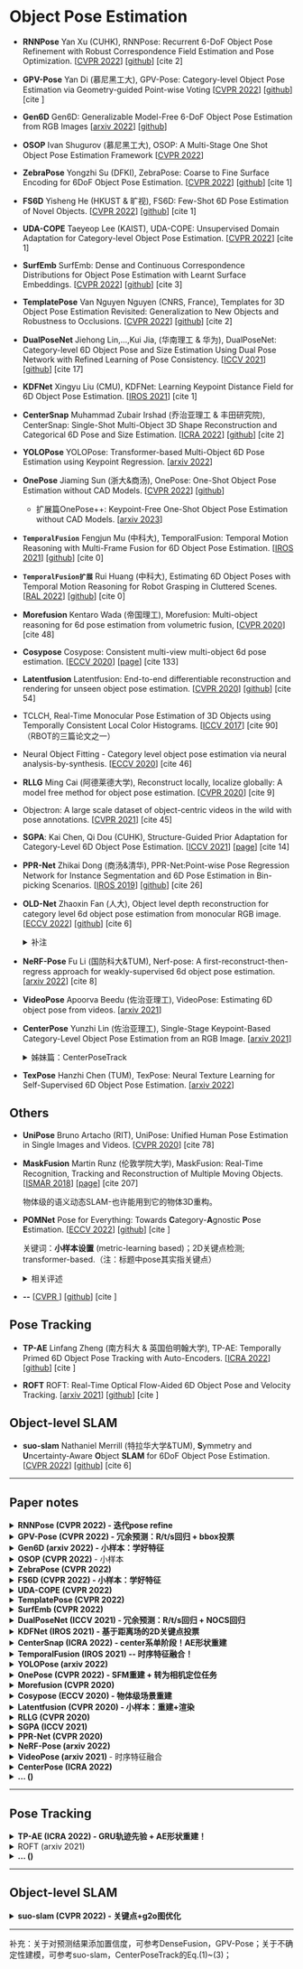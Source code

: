 # Object Pose Estimation


- **RNNPose** Yan Xu (CUHK), RNNPose: Recurrent 6-DoF Object Pose Refinement with Robust Correspondence Field Estimation and Pose Optimization. [[CVPR 2022](https://openaccess.thecvf.com/content/CVPR2022/papers/Xu_RNNPose_Recurrent_6-DoF_Object_Pose_Refinement_With_Robust_Correspondence_Field_CVPR_2022_paper.pdf)] [[github](https://github.com/DecaYale/RNNPose)] [cite 2]

- **GPV-Pose** Yan Di (慕尼黑工大), GPV-Pose: Category-level Object Pose Estimation via Geometry-guided Point-wise Voting [[CVPR 2022](https://openaccess.thecvf.com/content/CVPR2022/papers/Di_GPV-Pose_Category-Level_Object_Pose_Estimation_via_Geometry-Guided_Point-Wise_Voting_CVPR_2022_paper.pdf)] [[github](https://github.com/lolrudy/GPV_Pose)] [cite ]


- **Gen6D** Gen6D: Generalizable Model-Free 6-DoF Object Pose Estimation from RGB Images [[arxiv 2022](https://arxiv.org/pdf/2204.10776.pdf)] [[github](https://liuyuan-pal.github.io/Gen6D/)]

- **OSOP** Ivan Shugurov (慕尼黑工大), OSOP: A Multi-Stage One Shot Object Pose Estimation Framework [[CVPR 2022](https://openaccess.thecvf.com/content/CVPR2022/papers/Shugurov_OSOP_A_Multi-Stage_One_Shot_Object_Pose_Estimation_Framework_CVPR_2022_paper.pdf)] 

- **ZebraPose** Yongzhi Su (DFKI), ZebraPose: Coarse to Fine Surface Encoding for 6DoF Object Pose Estimation. [[CVPR 2022](https://openaccess.thecvf.com/content/CVPR2022/papers/Su_ZebraPose_Coarse_To_Fine_Surface_Encoding_for_6DoF_Object_Pose_CVPR_2022_paper.pdf)] [[github]( https://github.com/suyz526/ZebraPose)] [cite 1]

- **FS6D** Yisheng He (HKUST & 旷视), FS6D: Few-Shot 6D Pose Estimation of Novel Objects. [[CVPR 2022](https://openaccess.thecvf.com/content/CVPR2022/papers/He_FS6D_Few-Shot_6D_Pose_Estimation_of_Novel_Objects_CVPR_2022_paper.pdf)] [[github](https://fs6d.github.io/)] [cite 1]

- **UDA-COPE** Taeyeop Lee (KAIST), UDA-COPE: Unsupervised Domain Adaptation for Category-level Object Pose Estimation. [[CVPR 2022](https://openaccess.thecvf.com/content/CVPR2022/papers/Lee_UDA-COPE_Unsupervised_Domain_Adaptation_for_Category-Level_Object_Pose_Estimation_CVPR_2022_paper.pdf)] [cite 1]

- **SurfEmb** SurfEmb: Dense and Continuous Correspondence Distributions
for Object Pose Estimation with Learnt Surface Embeddings. [[CVPR 2022](https://openaccess.thecvf.com/content/CVPR2022/papers/Haugaard_SurfEmb_Dense_and_Continuous_Correspondence_Distributions_for_Object_Pose_Estimation_CVPR_2022_paper.pdf)] [[github](https://surfemb.github.io/)] [cite 3]

- **TemplatePose** Van Nguyen Nguyen (CNRS, France), Templates for 3D Object Pose Estimation Revisited: Generalization to New Objects and Robustness to Occlusions. [[CVPR 2022](https://openaccess.thecvf.com/content/CVPR2022/papers/Nguyen_Templates_for_3D_Object_Pose_Estimation_Revisited_Generalization_to_New_CVPR_2022_paper.pdf)] [[github](https://github.com/nv-nguyen/template-pose)] [cite 2]

- **DualPoseNet** Jiehong Lin,...,Kui Jia, (华南理工 & 华为), DualPoseNet: Category-level 6D Object Pose and Size Estimation
Using Dual Pose Network with Refined Learning of Pose Consistency. [[ICCV 2021](http://openaccess.thecvf.com/content/ICCV2021/papers/Lin_DualPoseNet_Category-Level_6D_Object_Pose_and_Size_Estimation_Using_Dual_ICCV_2021_paper.pdf)] [[github]()] [cite 17]


- **KDFNet** Xingyu Liu (CMU), KDFNet: Learning Keypoint Distance Field for 6D Object Pose Estimation. [[IROS 2021](https://arxiv.org/pdf/2109.10127)] [cite 1]

- **CenterSnap** Muhammad Zubair Irshad (乔治亚理工 & 丰田研究院), CenterSnap: Single-Shot Multi-Object 3D Shape Reconstruction and Categorical 6D Pose and Size Estimation. [[ICRA 2022](https://arxiv.org/pdf/2203.01929)] [[github](https://github.com/zubair-irshad/CenterSnap)] [cite 2]

- **YOLOPose** YOLOPose: Transformer-based Multi-Object 6D Pose Estimation using Keypoint Regression. [[arxiv 2022](https://arxiv.org/pdf/2205.02536)]


- **OnePose** Jiaming Sun (浙大&商汤), OnePose: One-Shot Object Pose Estimation without CAD Models. [[CVPR 2022](https://openaccess.thecvf.com/content/CVPR2022/papers/Sun_OnePose_One-Shot_Object_Pose_Estimation_Without_CAD_Models_CVPR_2022_paper.pdf)] [[github](https://zju3dv.github.io/onepose/)] 

    - 扩展篇OnePose++: Keypoint-Free One-Shot Object Pose
Estimation without CAD Models. [[arxiv 2023](https://arxiv.org/pdf/2301.07673.pdf)]


- **`TemporalFusion`** Fengjun Mu (中科大), TemporalFusion: Temporal Motion Reasoning with Multi-Frame Fusion for 6D Object Pose Estimation. [[IROS 2021](https://ieeexplore.ieee.org/stamp/stamp.jsp?tp=&arnumber=9636583)] [[github](https://github.com/mufengjun260/TemporalFusion21)] [cite 0]

- **`TemporalFusion扩展`** Rui Huang (中科大), Estimating 6D Object Poses with Temporal Motion Reasoning for Robot Grasping in Cluttered Scenes. [[RAL 2022](https://ieeexplore.ieee.org/abstract/document/9699040/)] [[github](https://github.com/mufengjun260/H-MPose)] [cite 0]


- **Morefusion** Kentaro Wada (帝国理工), Morefusion: Multi-object reasoning for 6d pose estimation from volumetric fusion, [[CVPR 2020](https://openaccess.thecvf.com/content_CVPR_2020/papers/Wada_MoreFusion_Multi-object_Reasoning_for_6D_Pose_Estimation_from_Volumetric_Fusion_CVPR_2020_paper.pdf)] [cite 48]


- **Cosypose** Cosypose: Consistent multi-view multi-object 6d pose estimation. [[ECCV 2020](https://arxiv.org/pdf/2008.08465)] [[page](https://www.di.ens.fr/willow/research/cosypose/)] [cite 133]


- **Latentfusion** Latentfusion: End-to-end differentiable reconstruction and rendering for unseen object pose estimation. [[CVPR 2020](https://openaccess.thecvf.com/content_CVPR_2020/papers/Park_LatentFusion_End-to-End_Differentiable_Reconstruction_and_Rendering_for_Unseen_Object_Pose_CVPR_2020_paper.pdf)] [[github](https://keunhong.com/publications/latentfusion/)] [cite 54]


- TCLCH, Real-Time Monocular Pose Estimation of 3D Objects using
Temporally Consistent Local Color Histograms. [[ICCV 2017](https://openaccess.thecvf.com/content_ICCV_2017/papers/Tjaden_Real-Time_Monocular_Pose_ICCV_2017_paper.pdf)] [cite 90]
（RBOT的三篇论文之一）

- Neural Object Fitting - Category level object pose estimation via neural analysis-by-synthesis. [[ECCV 2020](https://arxiv.org/pdf/2008.08145)] [cite 46]

- **RLLG** Ming Cai (阿德莱德大学), Reconstruct locally, localize globally: A model free method for object pose estimation. [[CVPR 2020](https://openaccess.thecvf.com/content_CVPR_2020/papers/Cai_Reconstruct_Locally_Localize_Globally_A_Model_Free_Method_for_Object_CVPR_2020_paper.pdf)] [cite 9]

- Objectron: A large scale dataset of object-centric videos in the wild with pose
annotations. [[CVPR 2021](https://openaccess.thecvf.com/content/CVPR2021/papers/Ahmadyan_Objectron_A_Large_Scale_Dataset_of_Object-Centric_Videos_in_the_CVPR_2021_paper.pdf)] [cite 45]


- **SGPA**: Kai Chen, Qi Dou (CUHK), Structure-Guided Prior Adaptation for
Category-Level 6D Object Pose Estimation. [[ICCV 2021](https://openaccess.thecvf.com/content/ICCV2021/papers/Chen_SGPA_Structure-Guided_Prior_Adaptation_for_Category-Level_6D_Object_Pose_Estimation_ICCV_2021_paper.pdf)] [[page](https://www.cse.cuhk.edu.hk/˜kaichen/projects/sgpa/sgpa.html)] [cite 14]

- **PPR-Net** Zhikai Dong (商汤&清华), PPR-Net:Point-wise Pose Regression Network for Instance Segmentation and 6D Pose Estimation in Bin-picking Scenarios. [[IROS 2019](https://ieeexplore.ieee.org/abstract/document/8967895/)] [[github](https://github.com/lvwj19/PPR-Net-plus)] [cite 26]

- **OLD-Net** Zhaoxin Fan (人大), Object level depth reconstruction for category level 6d object pose estimation from monocular RGB image. [[ECCV 2022](https://arxiv.org/pdf/2204.01586.pdf)] [[github]()] [cite 6]

    <details>
    <summary> 补注 </summary>

    输入RGB，同时预测**物体级深度图**和NOCS表示，并将两者对齐(umeyama)得到物体Pose！具体做法暂略，另外一个可以用来预测深度的工具是：arxiv2022_GCVD_Globally Consistent Video Depth and Pose Estimation。
    </details>

- **NeRF-Pose** Fu Li (国防科大&TUM), Nerf-pose: A first-reconstruct-then-regress approach for weakly-supervised 6d object pose estimation. [[arxiv 2022](https://arxiv.org/pdf/2203.04802.pdf)] [cite 8]

- **VideoPose** Apoorva Beedu (佐治亚理工), VideoPose: Estimating 6D object pose from videos. [[arxiv 2021](https://arxiv.org/abs/2111.10677)]


- **CenterPose** Yunzhi Lin (佐治亚理工), Single-Stage Keypoint-Based Category-Level
Object Pose Estimation from an RGB Image. [[arxiv 2021](https://arxiv.org/abs/2111.10677)]

    <details>
    <summary> 姊妹篇：CenterPoseTrack </summary>

    [CenterPoseTrack](https://ieeexplore.ieee.org/stamp/stamp.jsp?arnumber=9811720&casa_token=jl6si6ZQoFEAAAAA:bXXs-DU7uhCrkHNO_vAHUCePwNRSUJEFvZymA_6eO_jZdh6LTVx2n4Z0vUUIt4pnGTiEv4cAAk_q)：Keypoint-Based Category-Level Object Pose Tracking from an RGB Sequence with Uncertainty Estimation. (基于CenterPose网络，补充贝叶斯滤波和卡尔曼滤波，具体暂跳过)
    </details>


- **TexPose** Hanzhi Chen (TUM), TexPose: Neural Texture Learning for Self-Supervised 6D Object Pose Estimation. [[arxiv 2022](https://arxiv.org/pdf/2212.12902.pdf)]


## Others

- **UniPose** Bruno Artacho (RIT), UniPose: Unified Human Pose Estimation in Single Images and Videos. [[CVPR 2020](https://openaccess.thecvf.com/content_CVPR_2020/papers/Artacho_UniPose_Unified_Human_Pose_Estimation_in_Single_Images_and_Videos_CVPR_2020_paper.pdf)] [cite 78]


- **MaskFusion** Martin Runz (伦敦学院大学), MaskFusion: Real-Time Recognition, Tracking and Reconstruction of Multiple Moving Objects. [[ISMAR 2018](https://arxiv.org/pdf/1804.09194)] [[page](http://visual.cs.ucl.ac.uk/pubs/maskfusion/)] [cite 207]
    
    物体级的语义动态SLAM-也许能用到它的物体3D重构。

- **POMNet** Pose for Everything: Towards **C**ategory-**A**gnostic **P**ose **E**stimation. [[ECCV 2022]()] [[github](https://github.com/luminxu/Pose-for-Everything)] [cite ]

    关键词：**小样本设置** (metric-learning based)；2D关键点检测; transformer-based.（注：标题中pose其实指关键点）

    <details>
    <summary> 相关评述 </summary>

    1.对比：作者称最相关的是[StarMap (ECCV 2018)](https://openaccess.thecvf.com/content_ECCV_2018/papers/Xingyi_Zhou_Category-Agnostic_Semantic_Keypoint_ECCV_2018_paper.pdf)，因为都是关注类别无关的关键点！只不过StarMap要用到3D CAD model并标注3D关键点，而本文是关注2D关键点。

    2.概述StarMap：StarMap即单通道heatmap，可得所有关键点的2D像素坐标，同时预测DepthMap和CanViewFeature，分别得各像素对应的depth值，和canonical标准物体坐标系下的3D坐标；2D像素和标准3D坐标可以直接PnP，文中是2D像素+depth先恢复到cam下的3D坐标，再和标准3D坐标得物体6D pose！——> **自评**：其实这不就是CVPR'19_**NOCS**了嚒！只不过StarMap是focus关键点，而NOCS是对物体所有可见像素，且NOCS的depth是传感器值而非预测值！另外，ICCV'19_**Pix2Pose**也是预测像素的标注3D坐标，与NOCS如出一辙，只不过它暂只关注了instance-level！

    </details>


- **--** [[CVPR ]()] [[github]()] [cite ]


## Pose Tracking

- **TP-AE** Linfang Zheng (南方科大 & 英国伯明翰大学), TP-AE: Temporally Primed 6D Object Pose Tracking with Auto-Encoders. [[ICRA 2022](https://research.birmingham.ac.uk/files/164770788/_ICRA_TP_AE_6D_Object_Tracking.pdf)] [[github](https://github.com/Lynne-Zheng-Linfang/TP-AE_Object_tracking)] [cite ] 


- **ROFT** ROFT: Real-Time Optical Flow-Aided 6D Object Pose and Velocity Tracking. [[arxiv 2021]()] [[github]()] [cite ]


## Object-level SLAM

- **suo-slam** Nathaniel Merrill (特拉华大学&TUM), **S**ymmetry and **U**ncertainty-Aware **O**bject **SLAM** for 6DoF Object Pose Estimation. [[CVPR 2022](https://openaccess.thecvf.com/content/CVPR2022/papers/Merrill_Symmetry_and_Uncertainty-Aware_Object_SLAM_for_6DoF_Object_Pose_Estimation_CVPR_2022_paper.pdf)] [[github](https://github.com/rpng/suo_slam)] [cite 6]


- - -

## Paper notes


<details>
<summary> <b> RNNPose (CVPR 2022) - 迭代pose refine </b> </summary>

- 需要提供物体的CAD模型，和初始的pose；注意它的目的是做pose refinement!
- 对我而言，它的优点是较好地将RAFT框架和pose微调任务结合起来了，并且利用了render和非线性优化技术得到end2end模型，以及明确了光流场和3D刚体变换之间的关系(Eq.1)；缺点是，如作者本人所言，该模型是object-specific，对于novel object, pose refinement module需要进一步被微调！

- 摘要：本文提出一种方法，从**单目图像**中估计物体的6-Dof位姿，采用了基于RNN的框架，能较鲁棒地应对erroneous初始pose和遮挡问题。在循环迭代中，基于估计的匹配场（correspondence field），物体的pose优化被建模为非线性最小二乘问题，然后基于可微的LM优化算法求解，可实现端到端训练，其中，匹配场的估计和位姿优化这两个步骤是交替进行的。在LINEMOD，Occlusion-LINEMOD和YCB-Video上达到了SOTA效果。

- 算法架构：3D model表示成从各个角度渲染的2D query template的集合。
    ![RNNPose_archi](assets_pose/RNNPose_archi.png)

- 详细框架：其中render是基于pytorch3d；render包括将3D model根据init_pose渲染为图片，还有将3D features渲染为2D context feature map。
![RNNPose_fig2](assets_pose/RNNPose_fig2.png)

<summary>
</details>


<details>
<summary> <b> GPV-Pose (CVPR 2022) - 冗余预测：R/t/s回归 + bbox投票 </b> </summary>

1. 虽然自称是depth-based的方法，但实际上也是要用rgb图片，用比如maskRCNN处理rgb图得到目标物体的mask，然后结合depth图得到物体对应的点云！实验对比说是优于DualPoseNet，并且是一个模型训练所有类别？！
2. 自以为，该方法的核心是进行**冗余预测**，包括直接回归出R,t和s得到pose，和预测逐点到bbox的6个面的方向和距离，投票出bbox的位置朝向大小从而得到pose；除了预测Pose，还搞了个重构分支，反正它们提取特征的backbone是共享的，故宣称这样做利于特征的学习！
3. 然后加了2个几何约束，一个约束思路和建模都比较直观，比如对于旋转分量，就是让回归分支预测的rx和ry，跟bbox投票分支得到的平面法向一致，对于平移分量，就是利用点法线公式，构建bbox平面到原点距离，跟bbox的size之间的关系！另一个约束的思路还算直观，但是建模太tricky，暂略；
- 摘要：利用几何信息来增强类别级pose估计的特征学习，一者引入解耦的置信度驱动的旋转表达，二来提出几何引导的逐点投票进行3D bbox估计。最后，利用不同的输出流，加入几何一致性约束，可以进一步提升性能。GPV-Pose的推理速度能达到20FPS。

- 网络结构：下面$r_x$和$r_y$是平面法向；预测的残差平移，通过加上输入点云的均值，得到最终的平移量；预测的残差size，通过加上预先计算的类均值size，得到最终的size；对称考虑镜像对称和旋转对称；对于逐点bbox投票，给每个点预测它到每个面的方向，距离和置信度，因此每个点要预测的维度就是$(3+1+1)\times 6 = 30$；置信度感知的损失函数（论文中Eq.(1)和Eq.(6)有点意思）。
    ![GPV_archi](assets_pose/GPV_archi.png)

<summary>
</details>


<details>
<summary> <b> Gen6D (arxiv 2022) - 小样本：学好特征 </b> </summary>

- 摘要：Existing generalizable pose estimators either need the high-quality object models or require additional depth maps or object masks in test time, which significantly limits their
application scope. In contrast, our pose estimator only requires some posed images of the unseen object and is able to accurately predict poses of the object in arbitrary environments. Gen6D consists of an object detector, a viewpoint selector and a pose refiner, all of which do not require
the 3D object model and can generalize to unseen objects. 

- 作者argue一个pose估计器应该具有的性质包括：1) 泛化性，指泛化到任何物体；2) model-free；3) simple-inputs,只须输入rgb，无需物体mask或depth map。考虑到基于回归的旋转和平移预测，受限于特定的实例或者类别，无法泛化到任意未见物体；并且，由于缺乏3D model，无法构建2D-3D匹配，因此基于PnP的方法也不能用，因此作者采用基于图像匹配的方式，进行coarse-to-fine的pose估计。

- 网络结构：模型输入是一张query image，和一堆reference image，并且参考图像中的物体pose是已知的，感觉这个要求也不实用啊？！文中说的是："Given Nr images of an object with known camera poses"，搞不清到底是已知谁的pose；另外Data normalization中提到利用三角化来估计物体的size，存疑，三角化不是存在尺度不确定性问题嚒？！

- 大致流程：基于correlation的object location，定位出query图片中的物体位置，得出大致的平移分量；然后基于网络学习相似性度量，挑选ref图像中view最接近的图像，结合预测的in-plane rotation得粗糙的旋转分量；最后pose refiner利用3D CNN和transformer的特征信息融合方式，进行输出微调。

- **这个应该是Few-shot setting，相当于通过少量标注样本，就可以泛化到该instance，另参FS6D**。虽然无须3DCAD model, depth和mask信息，但要提供一些ref图片！

    ![Gen6D_vis](assets_pose/Gen6D_vis.png)
    ![Gen6D_archi](assets_pose/Gen6D_archi.png)

<summary>
</details>


<details>
<summary> <b> OSOP (CVPR 2022) </b> - 小样本 </summary>

- 输入RGB + 3D CAD model；2D-2D匹配 + 2D-3D匹配（PnP with RANSAC）；
- 摘要：We present a novel **one-shot** method for object detection and 6 DoF pose estimation, that does not require training on target objects. At test time, it **takes as input a target image and a textured 3D query model**. The core idea is to represent a 3D model with a number of 2D templates rendered from different viewpoints. This enables CNN-based direct dense feature extraction and matching. The object is
first localized in 2D, then its approximate viewpoint is estimated, followed by dense 2D-3D correspondence prediction. The final pose is computed with PnP. We evaluate the method on LineMOD, Occlusion, Homebrewed, YCB-V and TLESS datasets.

- 网络结构
    ![OSOP_pipe](assets_pose/OSOP_pipe.png)

- 注：**Kabsch算法**：A solution for the best rotation to relate two sets of vectors（1976）；在"点云累积"论文ECCV2022_Dynamic 3D Scene Analysis by Point Cloud Accumulation的Eq.(3)中也用到了，看上去是带权的最小二乘问题。

<summary>
</details>


<details>
<summary> <b> ZebraPose (CVPR 2022) </b> </summary>

- 摘要：we present a discrete descriptor, which can represent the object surface
densely. By incorporating a hierarchical binary grouping, we can encode the object surface very efficiently. Moreover,
we propose a coarse to fine training strategy, which enables fine-grained correspondence prediction. Finally, by matching predicted codes with object surface and using a PnP solver, we estimate the 6DoF pose. **In summary, we propose ZebraPose, a two-stage RGBbased approach that defines the matching of dense 2D-3D correspondence as a hierarchical classification task**.

- Surface encoding：以简单情形为例：编码长度为$d$，即对object的顶点进行$d$次分组（提到用kmeans），每一次迭代分组，每个顶点都被赋一个类别id（binary取值），最后把$d$个类id堆叠起来就是顶点的code，可知一个group内的顶点共享code。对于每个3D model，都建立这样的表达并存储起来。

- 网络结构：自大致理解，基于网络预测像素的code，然后跟3D model预先建立的顶点code进行比较，即可构建2D-3D的匹配关系，然后PnP求解pose。
    ![ZebraPose_vis](assets_pose/ZebraPose_vis.png)
    ![ZebraPose_archi](assets_pose/ZebraPose_archi.png)

<summary>
</details>


<details>
<summary> <b> FS6D (CVPR 2022) - 小样本：学好特征 </b> </summary>

- 没有太大意思，RGBD input，基于FFB6D的特征提取网络，加上transformer进行特征增强，构建support view和query之间的匹配关系，论文废话有点多，部分细节没说清楚，自分析应该是能得到depth point之间的匹配关系，然后利用Umeyama算法即得query相对于support的delta pose，再根据support的pose恢复出query的Pose。噢，还搞了一个PBR类型的rgbd数据集。

- 摘要：We study a new open set problem; the few-shot 6D object poses estimation: estimating the 6D pose of an unknown object by a few support views without extra training. We propose a dense prototypes matching framework by extracting and matching dense RGBD prototypes with transformers. We propose a large-scale RGBD photorealistic dataset (ShapeNet6D) for network pre-training.

- 网络结构
    ![FS6D_data](assets_pose/FS6D_data.png)
    ![FS6D_pipe](assets_pose/FS6D_pipe.png)

<summary>
</details>


<details>
<summary> <b> UDA-COPE (CVPR 2022) </b> </summary>

- 是第一个对基于RGBD的类级别物体姿态估计做无监督域适应的工作；
- 摘要：The proposed method exploits
a teacher-student self-supervised learning scheme to train a pose estimation network without using target domain pose labels. We also introduce a bidirectional filtering method between the predicted normalized object coordinate space (NOCS) map and observed point cloud, to not only make
our teacher network more robust to the target domain but also to provide more reliable pseudo labels for the student network training.

- 网络结构：(1) 先在合成数据上对教师网络进行有监督训练，再在真实数据上进行无监督域适应；(2) Fig.1是Fig.2中model的网络结构，注意2D特征是与点云有效匹配的特征，是从特征图中采样（4.1节提到把图像块resize为192x192的大小，再随机采样1024个点，应该是指对应这些点的2D特征）；(3) 为了让合成数据上训练的教师网络，在真实数据上的预测更好，即学生网络的伪标签更好，提出Fig.3所示的双向点滤波，看上去比较简单，就是基于老师网络的初始预测，将depth点云对齐到NOCS map，然后计算对齐后二者的逐点距离，设定阈值，分别从两个方向上过滤掉距离值大的异常点；(4) 联合训练老师网络和学生网络，具体地，利用过滤后的NOCS图作为学生网络的伪标签；同时，老师网络基于自监督开始学习真实数据上的知识，作者提出利用几何一致性，通过交叉熵损失，约束过滤后的对齐点云（可能只是原始点云的一个很小子集）要和老师网络自己预测的NOCS图一致！
    ![UDA_archi](assets_pose/UDA_archi.png)
    ![UDA_vis](assets_pose/UDA_vis.png)

<summary>
</details>


<details>
<summary> <b> TemplatePose (CVPR 2022) </b> </summary>

- 关键词：Model-based；图像匹配；泛化到长的很不一样的物体上。
- 摘要：Our method requires neither a training phase on these objects nor real images depicting them, only their CAD models. It relies on a small set of training objects to learn local object representations, which allow us to locally match the input image to a set of “templates”, rendered images of the CAD models for the new objects. As a result, we are the first to show generalization without retraining on the LINEMOD and
Occlusion-LINEMOD datasets.

- 网络结构
    ![TemplatePose_vis](assets_pose/TemplatePose_vis.png)
    ![TemplatePose_archi](assets_pose/TemplatePose_archi.png)

<summary>
</details>


<details>
<summary> <b> SurfEmb (CVPR 2022) </b> </summary>

- 关键词：基于对比学习，构建2D-3D稠密匹配。

- 摘要：We present an approach to learn dense, continuous 2D-3D correspondence distributions over the surface of objects. We also present a new method for 6D pose estimation of rigid objects using the learnt distributions to sample, score and refine pose hypotheses. The correspondence distributions are learnt with a contrastive loss.

- Overview: We base our method on image crops from a detection model. We feed an image crop through our model to obtain dense (pixelwise) surface distributions and a mask which together form a correspondence distribution. In a PnP-RANSAC fashion, we sample pose hypotheses from the correspondence distribution and score each hypothesis based on the mask and surface distributions. The best scoring pose hypothesis is then refined based on the surface distributions to obtain the final pose estimate.

- 算法流程：四阶段方法：检测物体，从crop图中学习分布，从分布中得到初始pose，refinement。
    ![SurfEmb_vis](assets_pose/SurfEmb_vis.png)

<summary>
</details>


<details>
<summary> <b> DualPoseNet (ICCV 2021) - 冗余预测：R/t/s回归 + NOCS回归 </b> </summary>

- 核心：同时使用“直接pose回归”和“NOCS坐标预测”两种pose估计方案。

- 摘要：DualPoseNet stacks two parallel pose decoders on top of a shared pose encoder. The implicit and explicit decoders thus impose complementary supervision on the training of pose encoder. We construct the encoder
based on spherical convolutions, and design Spherical Fusion wherein for a better embedding of pose sensitive features from the appearance and shape observations.

- 网络结构
    ![DualPoseNet_archi](assets_pose/DualPoseNet_archi.png)

- Refinement：在测试阶段，共有3种方式可以得到pose参数：(1)直接从explicit decoder的结果中得到pose参数；(2)从implicit decoder中得到NOCS坐标预测，然后Umeyama算法求解pose参数；(3) refinement。这里介绍第三种refine的方式，它是利用2个decoder的预测结果的几何一致性作为Loss，即输入点云P经过显式预测的R|T|s变换后得到的标准坐标，要和隐式预测的标准坐标一致，在测试阶段，固定两个decoder网络参数，并单独优化encoder。
    ![DualPoseNet_refine](assets_pose/DualPoseNet_refine.png)

<summary>
</details>


<details>
<summary> <b> KDFNet (IROS 2021) - 基于距离场的2D关键点投票 </b> </summary>

- 关键词：Model-based；RGB input；关键点距离场；PnP；
- 要解决：基于pixel-wise voting的方法是direction-based，即每个像素预测它到关键点的2D方向；该方法有一个前提假设，投票方向之间的夹角要足够大，因此该假设不适用于细长的物体，为此，本文提出KDF。
- 本文的3D关键点，follow PVNet是基于FPS采样得到！本文的voting，是先采样一堆像素(voters)，然后每3个为一组，两两组合可以预测3个关键点位置候选，这样重复N次，得3N个候选，然后基于RANSAC思路，对每个候选，让所有voters对它投票，最后取score最高的候选作为最终预测！关于metric，除了常规的ADD accuracy和ADD AUC，还有2D projection accuracy（以偏差5个像素为阈值）。
- 摘自引言：主要有2类方法来定位2D keypoints，包括heatmap-based 和 voting-based，且后者对于遮挡情况更加鲁棒！
- 摘要：We propose a novel continuous representation called Keypoint Distance Field
(KDF) for projected 2D keypoint locations. Formulated as a 2D array, each element of the KDF stores the 2D Euclidean distance between the corresponding image pixel and a specified
projected 2D keypoint. We use a fully convolutional neural network to regress the KDF for each keypoint.

- 网络结构
    ![KDFNet_vis](assets_pose/KDFNet_vis.png)
    ![KDFNet_archi](assets_pose/KDFNet_archi.png)

<summary>
</details>


<details>
<summary> <b> CenterSnap (ICRA 2022) - center系单阶段！AE形状重建 </b> </summary>

- 要解决：现有的基于“标准坐标回归”和“直接pose回归”方案，计算量大，并且在复杂的多目标场景中性能不好。Existing approaches mainly follow a complex multi-stage pipeline which first localizes and detects each object instance in the image and then regresses to either their 3D meshes or 6D poses. These approaches suffer from high-computational cost and low performance in complex multi-object scenarios, where occlusions can be present. 

- 摘要：同时进行多目标3D重建和基于单视图RGB-D的pose估计，参考CenterNet将目标表示为点。 This paper studies the complex task of simultaneous multi-object 3D reconstruction, 6D pose and size estimation from a single-view RGB-D observation. Our method treats object instances as spatial centers where each center denotes the complete shape of an object along with its 6D pose and size.

- 单阶段和两阶段框架对比
    ![CenterSnap_compare](assets_pose/CenterSnap_compare.png)
- 网络结构：
  1. 直接输入RGB-D图片，提取多尺度FPN特征。这里直接resnet处理depth图好像不太常见！
  2. FPN特征分别输入2个head网络，其中heatmap head用于定位物体的center，param head用于输出全部3D信息，包括shape的128维latent code，和13维的Pose信息（即9维R，3维t，1维s），至于3维的size，可以从latent code重建的标准化的物体点云的bbox获取到，再乘以scale缩放到原来尺寸！
  3. shape的latent code的ground truth，是通过自编码器AE预先训练学习的！
    ![CenterSnap_archi](assets_pose/CenterSnap_archi.png)

<summary>
</details>


<details>
<summary> <b> TemporalFusion (IROS 2021) -- 时序特征融合！ </b> </summary>

- 自评：1.该工作是model-based而非类别级；2. 时序融合的方式还是太粗糙，直接concat，不过好歹避免了对齐问题（FaF中直接concat特征图会引入对不齐的问题）；3. 实验方面仅仅对比了DenseFusion。

- 摘要：we present an end-to-end model named TemporalFusion, which integrates the temporal motion information from RGB-D images for 6D object pose estimation. The core of proposed TemporalFusion model is to embed and fuse the temporal motion information from multi-frame RGBD sequences, which could handle heavy occlusion in robotic grasping tasks. Furthermore, the proposed deep model can also obtain stable pose sequences, which is essential for realtime robotic grasping tasks. We evaluated the proposed method in the YCB-Video dataset.

- 网络结构：
    - (1) 语义分割得目标mask，其rgb和depth分别由PSPNet和Pointnet提特征；不同于DenseFusion，作者提出基于采样的特征融合，对于第$i$帧，采样$N*\alpha_i$个点，其中$\sum_{i=1}^t \alpha_i = 1$，于是t帧数据融合总共就有N个点，特征维度256；图中展示的效果是，对于远离当前帧的早期帧，采样点可以相对少一些；
    - (2) 运动推理：基于Open3D的视觉里程计算出位姿变化（这部分待续）；
    - (3) 时序融合：基于全局池化和最大池化，获取全局特征；用两个3-layer的卷积网络，将运动推理模块预测的$R'$和$T'$分别转化为运动特征；再结合N个逐点特征（局部），全部堆叠起来得融合的时序特征；
    - (4) 考虑到不同特征对最终的pose估计贡献不同，采用CBAM注意力给特征的通道加权，然后接3个head分别预测$R$, $T$和置信度$c$，取置信度最大的$c$对应的预测作为最终结果。
    ![TemporalFuse_archi](assets_pose/TemporalFuse_archi.png)
    ![TemporalFuse_reg](assets_pose/TemporalFuse_reg.png)

<summary>
</details>


<details>
<summary> <b> YOLOPose (arxiv 2022)  </b> </summary>

- **摘要**：We propose YOLOPose, a **Transformer-based multi-object monocular 6D pose estimation** method based on **keypoint regression**. In contrast to the standard heatmaps for predicting keypoints in an image, we directly regress the keypoints.  Additionally, we employ a learnable orientation estimation module to predict the orientation from the keypoints. Our model is **end-to-end** differentiable and is suitable for **real-time** applications. ...test on the YCBVideo dataset.

- 注：32 keypoints (the eight corners of the 3D bounding box and the 24 intermediate bounding box keypoints)

- **示意图**
    ![YOLOPose_vis](assets_pose/YOLOPose_vis.png)

- **网络结构**
    ![YOLOPose_archi](assets_pose/YOLOPose_archi.png)

<summary>
</details>


<details>
<summary> <b> OnePose (CVPR 2022) - SFM重建 + 转为相机定位任务  </b> </summary>

- **OnePose**：One-shot之意！因涉及重建，自然model-free，要现成的2D检测器提供bbox！
- **思路**：基于传统的定位pipeline来做物体pose任务，即“offline mapping + online localization”，mapping就是要先给定一段物体的video scan，利用SFM进行稀疏物体点云重建（物体点云看作不动的scene）；localization就是对于query img，通过特征匹配，获取相机的pose，注意这个pose是相机相对于scene的，这里也即相对于物体的，所以相机pose的逆，就是最终要求的物体的pose！关于特征匹配，传统是2D到2D，作者提出3D-2D，即先把ref video frame中的2D特征点的描述子，基于注意力聚合为对应的3D地图点的描述子，然后基于描述子，匹配3D地图点和query img中的2D特征点，有了匹配，就可以通过RANSAC PNP求解位姿！
- **其他**: 论文中是基于ARKit/ARCore工具标注出物体的bbox（相当于指定标准的物体坐标系）和每帧的相机位姿，拍摄ref video时假设物体竖直放置于平面，且保持静止，故bbox限于绕竖直的z轴旋转；OnePose的位姿估计模块仅处理关键帧，所以还有位姿tracking模块处理每一帧，这部分在补充材料中，暂略~
- **缺点**：如作者所言，依赖于局部特征匹配（特征如SIFT, SuperPoint，匹配器如最近邻，SuperGlue），匹配限于3D bbox内的重建点云，和query img上的2D bbox内的特征点，所以对于低纹理的物体可能失败，当训练和测试的seq差异太大时，也可能失败！
- **扩展**: 作者自行扩展了OnePose++，丢掉了基于关键点+描述子的匹配策略！提升了处理低纹理物体的能力！具体内容暂略。

- **摘要**：OnePose draws the idea from visual localization and only requires a simple RGB video scan of the object to build a sparse SfM model of the object. We propose a new graph attention network that directly matches 2D interest points in the query image with the 3D points in the SfM model, resulting in efficient and robust pose estimation. ...run in real-time. ... test on self-collected dataset that consists of 450 sequences of 150 objects.

- 关注related works章节；摘录对NOCS系列方法的评价： A limitation of this line of work is that the shape and the appearance of some instances could vary significantly even they belong to the same category, thus the generalization capabilities of trained networks over these instances are questionable. Moreover, accurate CAD models are still required
for ground-truth NOCS map generation during training, and different networks need to be trained for different categories. 总结就是NOCS只是测试阶段不需要CAD models，训练阶段仍需要，因此在本文中仍被划分为Model-Based方法。

- **对比各种设置的示意图**
    ![OnePose_vis](assets_pose/OnePose_vis.png)

- **算法流程**
    ![OnePose_overview](assets_pose/OnePose_overview.png)


<summary>
</details>


<details>
<summary> <b> Morefusion (CVPR 2020)  </b> </summary>

- 处理known objects
- **摘要**：We present a system which can estimate the accurate poses of multiple **known objects** in contact and occlusion from real-time, embodied multi-view vision. Our approach makes 3D object pose proposals from single RGBD views, accumulates pose estimates and non-parametric occupancy information from multiple views as the camera moves, and performs joint optimization to estimate consistent, non-intersecting poses for multiple objects in contact. ...test on YCB-Video, and our own challenging Cluttered YCB-Video.

- **pipiline的四个阶段**：
    - object-level volumetric fusion: 用目标实例的mask处理RGB+depth，再结合相机位姿的tracking(基于ORB-SLAM2)，创建一个volumetric map(包括已知的目标和未知的目标)；
    - volumetric pose prediction： 利用volumetric map作为目标周围的信息，结合目标经mask后的特征grid，估计一个初始的位姿；
    - collision-based pose refinement：使用物体CAD模型上的采样点(经估计的pose转换)，和volumatric map上的occupied space进行碰撞检查，通过梯度下降联合优化多个目标的位姿；
    - CAD alignment：将多个相机坐标系下估计的目标物体pose，转换到统一的世界坐标系下，然后两两计算pose loss一并优化，使各视角下预测的pose是一致的。

- **网络结构**
    ![MoreFusion_archi](assets_pose/MoreFusion_archi.png)

- **子网络结构**
    ![MoreFusion_sub](assets_pose/MoreFusion_sub.png)

<summary>
</details>


<details>
<summary> <b> Cosypose (ECCV 2020) - 物体级场景重建 </b> </summary>

- Cosy是consistency之意！处理包含known objects的scene，即物体的3D CAD模型已知；算法输入是多视图的img；第一阶段，先按单目的方式去检测物体并估计其pose；第二阶段，参见Fig.5，对任意2个view的img pair，挑2组object pair，并根据object pose得到这2个view的cam delta pose(基于RANSAC丢掉不靠谱的cam pose预测，也即丢掉了不靠谱的object pair：对应标签一致但不是同一个实例)；然后就可以构建graph，其中顶点是object，边连接构成pair的object，于是graph中的一个连通分量就对应了同一个object实例！第三阶段，构建object-level的BA优化问题，扫了一眼代码，应该是直接手写前向雅可比，及LM优化步骤的，未用到优化库。
- 优点：将单目物体pose估计，融合到多视图优化框架下！能同时得到object-level的scene重建，各物体的pose，以及各view的相机pose；缺点：自分析，根据第二阶段的相对相机pose的计算，CosyPose应该只能处理静态场景！

- **摘要**：We introduce an approach for recovering the 6D pose of multiple known objects in a scene captured by a set of input images with unknown camera viewpoints. (1) We present a **single-view single-object** 6D pose estimation method to generate pose hypotheses; (2) We **jointly estimate** camera viewpoints and 6D poses of all objects in a single consistent scene; (3) We develop a method for global scene refinement by solving an **object-level bundle adjustment** problem. ... test on YCB-Video and T-LESS datasets.

- **示意图**
    ![CosyPose_vis](assets_pose/CosyPose_vis.png)

- **算法流程**
    ![CosyPose_pipe](assets_pose/CosyPose_pipe.png)

- 第二阶段计算相机delta pose的图示
    ![CosyPose_Fig5](assets_pose/CosyPose_Fig5.png)

<summary>
</details>


<details>
<summary> <b> Latentfusion (CVPR 2020) - 小样本：重建+渲染 </b> </summary>

- 处理unseen objects；render-and-compare；
- **摘要**：We present a network that reconstructs a latent 3D representation of an object using a small number of reference views at inference time. Our network is able to render the latent 3D representation from arbitrary views. Using this neural renderer, we directly optimize for pose given an input image. By training our network with a large number of 3D shapes for **reconstruction and rendering**, our network generalizes well to **unseen objects**. We present a new dataset for unseen object pose estimation–**MOPED**. ...test on MOPED as well as the ModelNet and LINEMOD datasets.

- **重建+渲染用于位姿估计**
    1. **重建**：这里是指在latent space中的重建！给定一些reference RGB-D图片，利用modeler构建latent object，其实就是先用2D UNet提特征，然后lift到3D grid中，再3D UNet继续提特征，简单理解，正常3D空间中的一个点只有3维坐标信息，现在扩展成了C维的特征向量！每个视图view下都能构建一个latent object，它们分别处于各自的cam坐标系下，可以转到obj坐标系下，这样就能整合成唯一的latent object，这里可以通过channel-wise的均值池化，论文中是采用RNN的方式融合！
    2. **渲染**：简单把它看作上述重建的逆过程，也是通过3D/2D的UNet进行特征处理，最后输出depth和mask图；因为rgb图中的高频信息不太容易由NN去学习，所以论文采用了**Image-based Rendering(IBR)**技术，单独得到rgb图。简单来说，query的像素点，根据cam内参及query和ref的pose，可以找到各个ref图像上匹配像素，取这些匹配像素的rgb进行blend就得到了query的rgb值！
    3. **位姿估计**：利用重建网络的modeler处理ref图，获取latent object，然后用渲染网络，在给定的init_pose下，渲染得到对应的depth和mask图，基于若干loss进行梯度反传，直接优化pose参数！
    ![LatentFusion_archi](assets_pose/LatentFusion_archi.png)

- **重建+渲染的网络结构**
    ![LatentFusion_archi2](assets_pose/LatentFusion_archi2.png)

<summary>
</details>


<details>
<summary> <b> RLLG (CVPR 2020)  </b> </summary>

- **摘要**：We propose a learning-based method whose input is a collection of images of a target object, and whose output is the pose of the object in a novel view. At inference time, our method maps from the RoI features of the input image
to a dense collection of object-centric 3D coordinates, one per pixel. This dense 2D-3D mapping is then used to determine 6dof pose using standard PnP plus RANSAC. We seamlessly build our model upon Mask R-CNN. We contribute a new head – the object coordinate head – to the same backbone, whose output is the dense 3D coordinates of the object in object-centric frame. 

- **推理阶段可视化**
    ![RLLG_vis](assets_pose/RLLG_vis.png)


<summary>
</details>



<details>
<summary> <b> SGPA (ICCV 2021)  </b> </summary>

- **摘要**：We take advantage of category prior to overcome the problem of intra-class variation by innovating a structure-guided prior adaptation scheme to accurately estimate 6D pose for individual objects. We propose to leverage their structure similarity to dynamically adapt the prior to the observed object

- **网络结构**
    ![SGPA_archi](assets_pose/SGPA_archi.png)


<summary>
</details>



<details>
<summary> <b> PPR-Net (CVPR 2020)  </b> </summary>

- **摘要**：We propose a simple but novel Point-wise Pose Regression Network (PPR-Net). For each point in the point cloud, the network regresses a 6D pose of the object instance that the point belongs to. We argue that the regressed poses of points from the same object instance should be located closely in pose space. Thus, these points can be clustered into different instances and their corresponding objects’ 6D poses can be estimated simultaneously. It works well in real world robot
bin-picking tasks.

- **网络结构** 
    - (1) 输入点云，先Pointnet++提特征，后接4个分支；其中一个做语义分割，得到逐点的类别预测，将语义类别concat到原点云特征，得到所谓semantic-class-aware的特征；该组合特征输入到另外3个分支，分别回归逐点的center预测，逐点的旋转角预测，逐点的物体可见性预测（可见性衡量了该点所属物体被遮挡的程度）；
    - (2) 推理阶段：高于可见性阈值的点，才有voting的权利，先将这些点基于密度聚类（同一物体上的点，预测的center位置应该是聚在一起的），相当于在前面语义分割的基础上，再进行实例分割，然后每个实例的pose，就是它包含的有效点的voting的平均；
    - (3) 训练阶段：包含3个损失，一个是语义分割（即逐点的分类）损失，用的交叉熵；一个是逐点的可见性，这里gt是启发式得到的，用当前点所属物体包含的点数，除以场景中一个物体包含的最大点数，即近似了物体被遮挡程度；第三个是pose约束，用到了另一篇文章中定义的pose metric，直接在欧式空间中算distance！
    ![PPRNet_archi](assets_pose/PPRNet_archi.png)


<summary>
</details>


<details>
<summary> <b> NeRF-Pose (arxiv 2022)  </b> </summary>

- **核心**：NeRF隐式重建和体渲染 + 基于NOCS的2D-3D匹配 + PnP；

- **摘要**：Precise annotation of 6D poses in real data is intricate, timeconsuming and not scalable, while synthetic data scales well but lacks realism. To avoid these problems, we present a weakly-supervised reconstruction-based pipeline, named NeRF-Pose, which needs only 2D object segmentation and known relative camera poses during training. Following the **first-reconstruct-then-regress** idea, we first reconstruct the objects from multiple views in the form of an implicit neural representation. Then, we train a pose regression network to predict pixel-wise 2D-3D correspondences between images and the reconstructed model...

- **网络结构**： **第一阶段**：将nerf中的采样点，转到obj坐标系，得到obj坐标系下的3D隐式表达（OBJ-NeRF），它用来生成gt_NOCS_map，监督pose回归网络的nocs预测；**第二阶段**：三个步骤，先检测obj bbox；再pose reg得到nocs和mask预测；最后PnP;
    ![NeRFPose_pipe](assets_pose/NeRFPose_pipe.png)


<summary>
</details>


<details>
<summary> <b> VideoPose (arxiv 2021) </b> - 时序特征融合 </summary> 

- 输入是RGB video stream和3D CAD模型，核心想法是利用时序信息，手段是进行时序特征融合，整体创新性有限，论文细节不清(比如fig2的特征变换层)，暂略！
- **摘要**： Our proposed network takes a pre-trained 2D object detector as input, and aggregates visual features through a recurrent neural network to make predictions at each frame...

- **网络结构**
    ![VideoPose_fig1](assets_pose/VideoPose_fig1.png)
    ![VideoPose_fig2](assets_pose/VideoPose_fig2.png)


<summary>
</details>


<details>
<summary> <b> CenterPose (ICRA 2022)  </b> </summary>

- **关键词**：CenterNet inspired; Keypoint-based; Category-level 6-DoF pose.
- **摘要**：The proposed network performs 2D object detection, detects 2D keypoints, estimates 6-DoF pose, and regresses relative bounding cuboid dimensions. These quantities are estimated in a sequential fashion, leveraging the recent idea of convGRU for **propagating information from easier tasks to those that
are more difficult**... on the challenging Objectron benchmark...

- **网络结构**：输入RGB, 一个分支做检测，得到物体中心坐标和bbox；一个分支做关键点预测（基于2种方式），**关键点是3Dbbox的8个角点**；一个分支预测bbox的相对大小，这样可以得到标准物体坐标系下的3D关键点坐标 (up to scale)。于是有了2D关键点和3D关键点，就可以PnP得pose了。（细节存疑暂略：两种方式预测的2D关键点一起用于Levenberg-Marquardt version of PnP）
    ![CenterPose_pipe](assets_pose/CenterPose_pipe.png)


<summary>
</details>


<details>
<summary> <b> ... ()  </b> </summary>

- **摘要**：

- **网络结构**
    ![](assets_pose/.png)


<summary>
</details>


---
## Pose Tracking


<details>
<summary> <b> TP-AE (ICRA 2022) - GRU轨迹先验 + AE形状重建！ </b> </summary>

- Instance-level tracking; 考虑遮挡下的对称/低纹理物体的位姿估计；号称优于CosyPose, PoseRBPF；
- **摘要**：This paper focuses on the instance-level 6D pose tracking problem with a symmetric and textureless object under occlusion. The proposed TP-AE framework consists of a prediction step and a temporally primed pose estimation step. ... test on T-LESS dataset while running in real-time at 26 FPS.

- **网络结构**： 

    (1) 在每个time step，先验位姿估计模块，将历史位姿估计序列输入GRU-based网络，生成当前帧的位姿先验；

    (2) 预测的位姿先验，和当前帧的RGB-D数据，一并输入pose-image融合模块，生成RGB-Cloud pair，接着送入3个分支，分别预测物体旋转、平移和可见部分。

    (3) 注意只有训练阶段需要encoder和decoder一起学习latent code，推理阶段，不再需要decoder，因为如下图，是直接基于latent code去预测R/t；

    (4) 自：至少预测的平移量t的误差，来自2个方面，即GRU先验预测，和对$\Delta{T}$的预测。

    ![TPAE_archi](assets_pose/TPAE_archi.png)
    ![TPAE_fig4](assets_pose/TPAE_fig4.png)

<summary>
</details>


<details>
<summary> ROFT (arxiv 2021) </summary>

- 摘要：We introduce ROFT, a Kalman filtering approach for 6D object pose and velocity tracking from a stream of RGB-D images. By leveraging real-time optical flow, ROFT synchronizes delayed outputs of low frame rate CNN (for instance segmentation and 6D pose estimation) with the RGB-D input stream to
achieve fast and precise 6D object pose and velocity tracking. ... test on newly introduced Fast-YCB, and HO-3D.

- 网络结构：暂跳过
    ![ROFT_archi](assets_pose/ROFT_archi.png)

<summary>
</details>


<details>
<summary> <b> ... ()  </b> </summary>

- **摘要**：

- **网络结构**
    ![](assets_pose/.png)


<summary>
</details>

---
## Object-level SLAM


<details>
<summary> <b> suo-slam (CVPR 2022) - 关键点+g2o图优化   </b> </summary>

- **关键词**：依赖3D CAD模型; RGB输入; 2D heatmap关键点; 3D 人工标注keypoints；图优化：同时优化相机和物体的pose。（隐含假设：静态场景！即物体不动~）
- **摘要**：We propose a **keypoint-based object-level SLAM** framework that can provide globally consistent 6DoF pose estimates for symmetric and asymmetric objects alike. To the best of our knowledge, our system is among **the first to utilize the camera pose information from SLAM to provide prior knowledge for tracking keypoints** on symmetric objects – ensuring that new measurements are consistent with the current 3D scene. Moreover, our semantic keypoint network is trained to predict the Gaussian covariance for the keypoints that captures the true error of the prediction, and thus is not only useful as a weight for the residuals in the system’s optimization problems, but also as a means to detect harmful statistical outliers without choosing a manual threshold...at a real-time speed...

- **算法框架**

    - **整体流程**：输入一帧RGB图片，分两路处理包含的物体：即先处理非对称物体，再处理对称物体，这么做的原因是，为了基于非对称物体估计当前帧的cam_pose，从而为后续处理对称物体时，构造prior。前端tracking看作是获取当前帧的cam_pose，后端优化看作是对obj_pose和cam_pose进行同步优化！
    - **符号约定**：本文中，将第一帧设定为world或称global坐标系(记为G)，obj_pose是T_O2G，cam_pose是T_G2C；
    - **估计obj_pose的方式**：基于bbox，将输入图片ROI_align到固定尺寸，和prior tensor(无prior时是0填充)堆叠，输入关键点网络，预测物体的2D关键点，然后结合3D model上标注的3D关键点，就可以PnP计算该obj相对cam的pose，T_O2C；对于第一帧的物体，T_O2C也是T_O2G；
    - **估计cam_pose的方式**：(1) 根据保存的前序帧估计的物体pose(T_O2G)，和当前帧基于PnP的物体pose(T_O2C)，基于RANSAC得当前帧cam_pose: T_G2C = T_O2C @ inv(T_O2G)；其中，RANSAC中要check的hypoth，看作是根据不同物体的"O"获得的T_G2C；(2) 如果估计失败，就构造物体的3D bbox(对应T_O2G的平移量)和2D bbox的center的匹配，然后PnP得cam_pose；（3）如果还失败，就用恒速模型！
    - **图优化**：构造object slam问题，传统slam中图优化的顶点包括cam位姿，和map_point的3D位置，这里的顶点包括cam位姿，和obj位姿！局部优化时，只优化当前帧的cam位姿，全局优化时，则连同obj位姿一起优化！所以edge对应有一元边和二元边两种情形，3D关键点作为edge的参数传入，2D关键点作为edge的观测量！主观上，物体级slam中的obj位姿顶点，好比是传统slam中若干相对固定的map_point的集合！
    ![suo-slam_pipe](assets_pose/suo-slam_pipe.png)


<summary>
</details>


---
补充：关于对预测结果添加置信度，可参考DenseFusion，GPV-Pose；关于不确定性建模，可参考suo-slam，CenterPoseTrack的Eq.(1)~(3)；